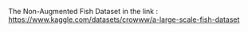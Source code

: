 The Non-Augmented Fish Dataset in the link : https://www.kaggle.com/datasets/crowww/a-large-scale-fish-dataset
